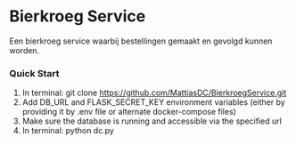 # Bierkroeg Service
Een bierkroeg service waarbij bestellingen gemaakt en gevolgd kunnen worden.

### Quick Start

1) In terminal: git clone https://github.com/MattiasDC/BierkroegService.git
2) Add DB_URL and FLASK_SECRET_KEY environment variables (either by providing it by .env file or alternate docker-compose files)
3) Make sure the database is running and accessible via the specified url
4) In terminal: python dc.py